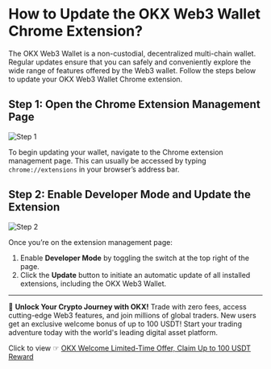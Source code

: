 # How to Update the OKX Web3 Wallet Chrome Extension?

The OKX Web3 Wallet is a non-custodial, decentralized multi-chain wallet. Regular updates ensure that you can safely and conveniently explore the wide range of features offered by the Web3 wallet. Follow the steps below to update your OKX Web3 Wallet Chrome extension.

## Step 1: Open the Chrome Extension Management Page

![Step 1](https://www.okx.com/cdn/assets/plugins/announcements/contentful/tofttmniq0qv/4Sr9uEdpXlXYOQjXmr59Zm/41d42f3717d8a09f25b22a9878136520/1-1.png)

To begin updating your wallet, navigate to the Chrome extension management page. This can usually be accessed by typing `chrome://extensions` in your browser’s address bar.

## Step 2: Enable Developer Mode and Update the Extension

![Step 2](https://www.okx.com/cdn/assets/plugins/announcements/contentful/tofttmniq0qv/5La428rjIJxNDO4bglxZIo/af073b26f51e47f7c50bdf14cceed4bf/2-2.png)

Once you’re on the extension management page:

1. Enable **Developer Mode** by toggling the switch at the top right of the page.
2. Click the **Update** button to initiate an automatic update of all installed extensions, including the OKX Web3 Wallet.

---

🚀 **Unlock Your Crypto Journey with OKX!** Trade with zero fees, access cutting-edge Web3 features, and join millions of global traders. New users get an exclusive welcome bonus of up to 100 USDT! Start your trading adventure today with the world's leading digital asset platform.

Click to view ☞ [OKX Welcome Limited-Time Offer, Claim Up to 100 USDT Reward](https://bit.ly/OKXe)
